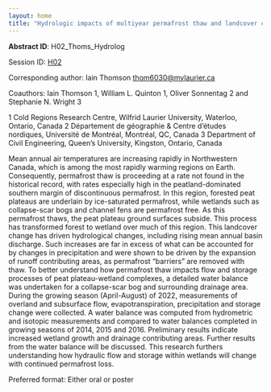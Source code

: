 ```yaml
---
layout: home
title: "Hydrologic impacts of multiyear permafrost thaw and landcover change on the water balance of a peat plateau-wetland complex, Scotty Creek, NWT, Canada."
---
```



**Abstract ID**: H02_Thoms_Hydrolog

Session ID: [H02](.)

Corresponding author: Iain Thomson <a href="mailto:thom6030@mylaurier.ca">thom6030@mylaurier.ca</a>

Coauthors: Iain Thomson 1, William L. Quinton 1, Oliver Sonnentag 2 and Stephanie N. Wright 3
 
 1 Cold Regions Research Centre, Wilfrid Laurier University, Waterloo, Ontario, Canada
 2 Département de géographie & Centre d’études nordiques, Université de Montréal, Montréal, QC, Canada
 3 Department of Civil Engineering, Queen’s University, Kingston, Ontario, Canada 

Mean annual air temperatures are increasing rapidly in Northwestern Canada, which is among the most rapidly warming regions on Earth. Consequently, permafrost thaw is proceeding at a rate not found in the historical record, with rates especially high in the peatland-dominated southern margin of discontinuous permafrost. In this region, forested peat plateaus are underlain by ice-saturated permafrost, while wetlands such as collapse-scar bogs and channel fens are permafrost free. As this permafrost thaws, the peat plateau ground surfaces subside. This process has transformed forest to wetland over much of this region. This landcover change has driven hydrological changes, including rising mean annual basin discharge. Such increases are far in excess of what can be accounted for by changes in precipitation and were shown to be driven by the expansion of runoff contributing areas, as permafrost “barriers” are removed with thaw. To better understand how permafrost thaw impacts flow and storage processes of peat plateau-wetland complexes, a detailed water balance was undertaken for a collapse-scar bog and surrounding drainage area. During the growing season (April-August) of 2022, measurements of overland and subsurface flow, evapotranspiration, precipitation and storage change were collected. A water balance was computed from hydrometric and isotopic measurements and compared to water balances completed in growing seasons of 2014, 2015 and 2016. Preliminary results indicate increased wetland growth and drainage contributing areas. Further results from the water balance will be discussed. This research furthers understanding how hydraulic flow and storage within wetlands will change with continued permafrost loss.

Preferred format: Either oral or poster

